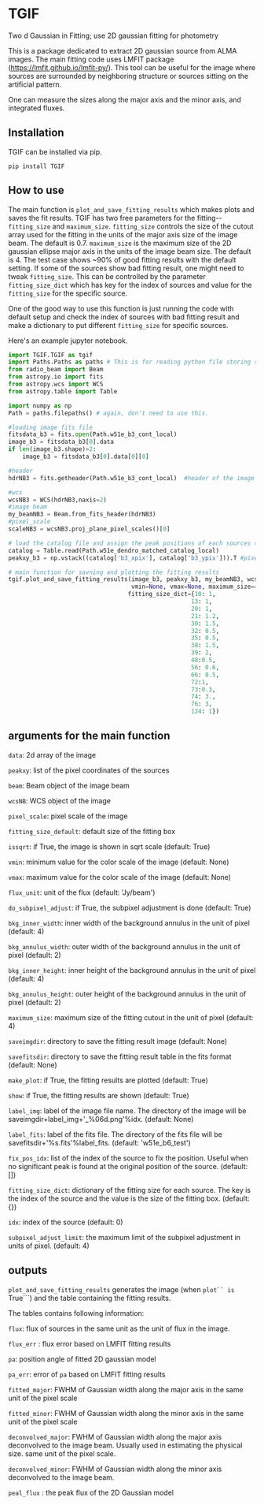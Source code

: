 # TGIF
Two d Gaussian in Fitting; use 2D gaussian fitting for photometry

This is a package dedicated to extract 2D gaussian source from ALMA images. The main fitting code uses LMFIT package (https://lmfit.github.io/lmfit-py/).
This tool can be useful for the image where sources are surrounded by neighboring structure or sources sitting on the artificial pattern.


One can measure the sizes along the major axis and the minor axis, and integrated fluxes.

## Installation

TGIF can be installed via pip.

``` pip install TGIF ```

## How to use
The main function is ```plot_and_save_fitting_results``` which makes plots and saves the fit results.
TGIF has two free parameters for the fitting--```fitting_size``` and ```maximum_size```.
```fitting_size``` controls the size of the cutout array used for the fitting in the units of the major axis size of the image beam. The default is 0.7.
```maximum_size``` is the maximum size of the 2D gaussian ellipse major axis in the units of the image beam size. The default is 4.
The test case shows ~90% of good fitting results with the default setting. If some of the sources show bad fitting result, one might need to tweak ```fitting_size```. 
This can be controlled by the parameter ```fitting_size_dict``` which has key for the index of sources and value for the ```fitting_size``` for the specific source.

One of the good way to use this function is just running the code with default setup and check the index of sources with bad fitting result and make a dictionary to put different ```fitting_size``` for specific sources.


Here's an example jupyter notebook.
```python
import TGIF.TGIF as tgif 
import Paths.Paths as paths # This is for reading python file storing some file paths. you don't have to use this.
from radio_beam import Beam
from astropy.io import fits
from astropy.wcs import WCS
from astropy.table import Table

import numpy as np
Path = paths.filepaths() # again, don't need to use this.

#loading image fits file
fitsdata_b3 = fits.open(Path.w51e_b3_cont_local)
image_b3 = fitsdata_b3[0].data
if len(image_b3.shape)>2:
    image_b3 = fitsdata_b3[0].data[0][0]

#header
hdrNB3 = fits.getheader(Path.w51e_b3_cont_local)  #header of the image fits

#wcs
wcsNB3 = WCS(hdrNB3,naxis=2)
#image beam
my_beamNB3 = Beam.from_fits_header(hdrNB3)
#pixel_scale
scaleNB3 = wcsNB3.proj_plane_pixel_scales()[0]

# load the catalog file and assign the peak positions of each sources to start fitting
catalog = Table.read(Path.w51e_dendro_matched_catalog_local)
peakxy_b3 = np.vstack((catalog['b3_xpix'], catalog['b3_ypix'])).T #pixel coordinates of sources

# main function for savning and plotting the fitting results
tgif.plot_and_save_fitting_results(image_b3, peakxy_b3, my_beamNB3, wcsNB3, scaleNB3, fitting_size_default=0.6, saveimgdir='image_new/',label_img='w51e_b3',
                                   vmin=None, vmax=None, maximum_size=4,savefitsdir='/home/t.yoo/w51/catalogue/photometry/flux_new/', label_fits='w51e_b3_test',
                                  fitting_size_dict={10: 1,
                                                    13: 1,
                                                    20: 1,
                                                    21: 1.2,
                                                    30: 1.5,
                                                    32: 0.5,
                                                    35: 0.5,
                                                    38: 1.5,
                                                    39: 2,
                                                    48:0.5,
                                                    56: 0.6,
                                                    66: 0.5,
                                                    72:1,
                                                    73:0.3,
                                                    74: 3.,
                                                    76: 3,
                                                    124: 1})
```

## arguments for the main function
```data```: 2d array of the image

```peakxy```: list of the pixel coordinates of the sources

```beam```: Beam object of the image beam

```wcsNB```: WCS object of the image

```pixel_scale```: pixel scale of the image

```fitting_size_default```: default size of the fitting box

```issqrt```: if True, the image is shown in sqrt scale (default: True)

```vmin```: minimum value for the color scale of the image (default: None)

```vmax```: maximum value for the color scale of the image (default: None)

```flux_unit```: unit of the flux (default: 'Jy/beam')

```do_subpixel_adjust```: if True, the subpixel adjustment is done (default: True)

```bkg_inner_width```: inner width of the background annulus in the unit of pixel (default: 4)

```bkg_annulus_width```: outer width of the background annulus in the unit of pixel (default: 2)

```bkg_inner_height```: inner height of the background annulus in the unit of pixel (default: 4)

```bkg_annulus_height```: outer height of the background annulus in the unit of pixel (default: 2)

```maximum_size```: maximum size of the fitting cutout in the unit of pixel (default: 4)

```saveimgdir```: directory to save the fitting result image (default: None)

```savefitsdir```: directory to save the fitting result table in the fits format (default: None)

```make_plot```: if True, the fitting results are plotted (default: True)

```show```: if True, the fitting results are shown (default: True)

```label_img```: label of the image file name. The directory of the image will be saveimgdir+label_img+'_%06d.png'%idx. (default: None)

```label_fits```: label of the fits file. The directory of the fits file will be savefitsdir+'%s.fits'%label_fits. (default: 'w51e_b6_test')

```fix_pos_idx```: list of the index of the source to fix the position. Useful when no significant peak is found at the original position of the source. (default: [])

```fitting_size_dict```: dictionary of the fitting size for each source. The key is the index of the source and the value is the size of the fitting box. (default: {})

```idx```: index of the source (default: 0)

```subpixel_adjust_limit```: the maximum limit of the subpixel adjustment in units of pixel.  (default: 4)

## outputs
```plot_and_save_fitting_results``` generates the image (when ```plot`` is ```True```) and the table containing the fitting results.

The tables contains following information:

```flux```: flux of sources in the same unit as the unit of flux in the image.

```flux_err``` : flux error based on LMFIT fitting results

```pa```: position angle of fitted 2D gaussian model

```pa_err```: error of ```pa``` based on LMFIT fitting results

```fitted_major```: FWHM of Gaussian width along the major axis in the same unit of the pixel scale

```fitted_minor```: FWHM of Gaussian width along the minor axis in the same unit of the pixel scale

```deconvolved_major```: FWHM of Gaussian width along the major axis deconvolved to the image beam. Usually used in estimating the physical size. same unit of the pixel scale.

```deconvolved_minor```: FWHM of Gaussian width along the minor axis deconvolved to the image beam. 

```peal_flux``` : the peak flux of the 2D Gaussian model




